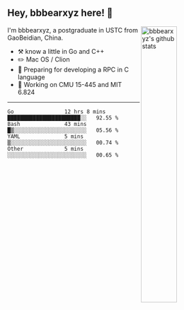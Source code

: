 ## Hey, bbbearxyz here! :wave:

<img align="right" alt="bbbearxyz's github stats" width="40%" src="https://github-readme-stats.vercel.app/api?username=bbbearxyz&show_icons=true">

I'm bbbearxyz, a postgraduate in USTC from GaoBeidian, China.

-   :hammer_and_pick:    know a little in Go and C++
-   :pencil2: Mac OS / Clion
-   :seedling: Preparing for developing a RPC in C language 
-   :thinking: Working on CMU 15-445 and MIT 6.824
---
<!--START_SECTION:waka-->

```text
Go                12 hrs 8 mins   ███████████████████████░░   92.55 %
Bash              43 mins         █▒░░░░░░░░░░░░░░░░░░░░░░░   05.56 %
YAML              5 mins          ▒░░░░░░░░░░░░░░░░░░░░░░░░   00.74 %
Other             5 mins          ░░░░░░░░░░░░░░░░░░░░░░░░░   00.65 %
```

<!--END_SECTION:waka-->
